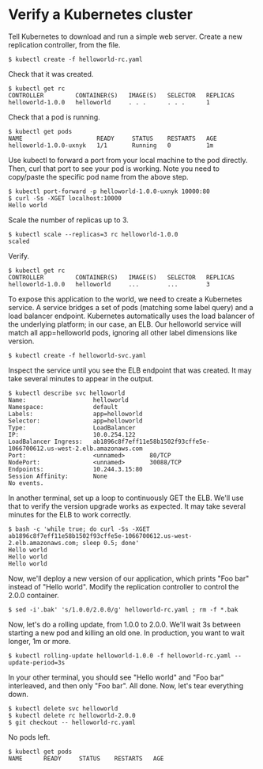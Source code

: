 # Verify a Kubernetes cluster

Tell Kubernetes to download and run a simple web server.
Create a new replication controller, from the file.

```
$ kubectl create -f helloworld-rc.yaml
```

Check that it was created.

```
$ kubectl get rc
CONTROLLER         CONTAINER(S)   IMAGE(S)   SELECTOR   REPLICAS
helloworld-1.0.0   helloworld     . . .      . . .      1
```

Check that a pod is running.

```
$ kubectl get pods
NAME                     READY     STATUS    RESTARTS   AGE
helloworld-1.0.0-uxnyk   1/1       Running   0          1m
```

Use kubectl to forward a port from your local machine to the pod directly.
Then, curl that port to see your pod is working.
Note you need to copy/paste the specific pod name from the above step.

```
$ kubectl port-forward -p helloworld-1.0.0-uxnyk 10000:80
$ curl -Ss -XGET localhost:10000
Hello world
```

Scale the number of replicas up to 3.

```
$ kubectl scale --replicas=3 rc helloworld-1.0.0
scaled
```

Verify.

```
$ kubectl get rc
CONTROLLER         CONTAINER(S)   IMAGE(S)   SELECTOR   REPLICAS
helloworld-1.0.0   helloworld     ...        ...        3
```

To expose this application to the world, we need to create a Kubernetes service.
A service bridges a set of pods (matching some label query) and a load balancer endpoint.
Kubernetes automatically uses the load balancer of the underlying platform; in our case, an ELB.
Our helloworld service will match all app=helloworld pods, ignoring all other label dimensions like version.

```
$ kubectl create -f helloworld-svc.yaml
```

Inspect the service until you see the ELB endpoint that was created.
It may take several minutes to appear in the output.

```
$ kubectl describe svc helloworld
Name:                   helloworld
Namespace:              default
Labels:                 app=helloworld
Selector:               app=helloworld
Type:                   LoadBalancer
IP:                     10.0.254.122
LoadBalancer Ingress:   ab1896c8f7eff11e58b1502f93cffe5e-1066700612.us-west-2.elb.amazonaws.com
Port:                   <unnamed>       80/TCP
NodePort:               <unnamed>       30088/TCP
Endpoints:              10.244.3.15:80
Session Affinity:       None
No events.
```

In another terminal, set up a loop to continuously GET the ELB.
We'll use that to verify the version upgrade works as expected.
It may take several minutes for the ELB to work correctly.

```
$ bash -c 'while true; do curl -Ss -XGET ab1896c8f7eff11e58b1502f93cffe5e-1066700612.us-west-2.elb.amazonaws.com; sleep 0.5; done'
Hello world
Hello world
Hello world
```

Now, we'll deploy a new version of our application, which prints "Foo bar" instead of "Hello world".
Modify the replication controller to control the 2.0.0 container.

```
$ sed -i'.bak' 's/1.0.0/2.0.0/g' helloworld-rc.yaml ; rm -f *.bak
```

Now, let's do a rolling update, from 1.0.0 to 2.0.0.
We'll wait 3s between starting a new pod and killing an old one.
In production, you want to wait longer, 1m or more.

```
$ kubectl rolling-update helloworld-1.0.0 -f helloworld-rc.yaml --update-period=3s
```

In your other terminal, you should see "Hello world" and "Foo bar" interleaved, and then only "Foo bar".
All done.
Now, let's tear everything down.

```
$ kubectl delete svc helloworld
$ kubectl delete rc helloworld-2.0.0
$ git checkout -- helloworld-rc.yaml
```

No pods left.

```
$ kubectl get pods
NAME      READY     STATUS    RESTARTS   AGE
```

